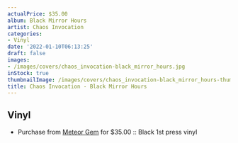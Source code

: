```yaml
---
actualPrice: $35.00
album: Black Mirror Hours
artist: Chaos Invocation
categories:
- Vinyl
date: '2022-01-10T06:13:25'
draft: false
images:
- /images/covers/chaos_invocation-black_mirror_hours.jpg
inStock: true
thumbnailImage: /images/covers/chaos_invocation-black_mirror_hours-thumb.jpg
title: Chaos Invocation - Black Mirror Hours
---
```


## Vinyl
* Purchase from [Meteor Gem](https://meteor-gem.com/products/chaos-invocation-black-mirror-hours-2xlp) for $35.00 :: Black 1st press vinyl
